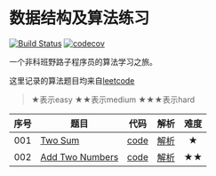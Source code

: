 # 数据结构及算法练习

[![Build Status](https://travis-ci.org/favers/algorithms.svg?branch=master)](https://travis-ci.org/favers/algorithms)
[![codecov](https://codecov.io/gh/favers/algorithms/branch/master/graph/badge.svg)](https://codecov.io/gh/favers/algorithms)

一个非科班野路子程序员的算法学习之旅。

这里记录的算法题目均来自[leetcode](https://leetcode.com)

> ★表示easy ★★表示medium ★★★表示hard

|序号|题目|代码|解析|难度|
|:------:|------|:------:|:------:|:------:|
|001|[Two Sum](https://leetcode.com/problems/two-sum/#/description)|[code](./src/001-TwoSum.js)|[解析](https://github.com/favers/algorithms/issues/1)|★|
|002|[Add Two Numbers](https://leetcode.com/problems/add-two-numbers/#/description)|[code](./src/001-AddTwoNumbers.js)|[解析](https://github.com/favers/algorithms/issues/2)|★★|